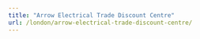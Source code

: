 ```yaml
---
title: "Arrow Electrical Trade Discount Centre"
url: /london/arrow-electrical-trade-discount-centre/
---
```

